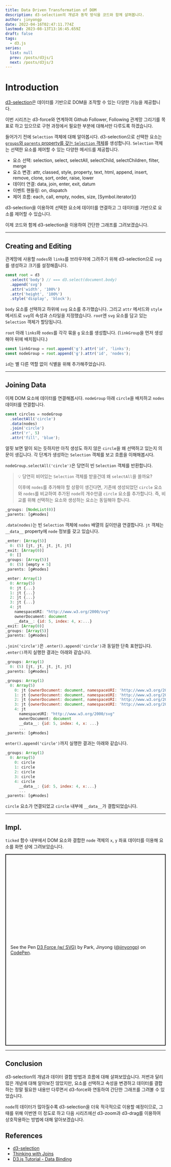 ```yaml
---
title: Data Driven Transformation of DOM
description: d3-selection의 개념과 동작 방식을 코드와 함께 살펴봅니다.
author: jinyongp
date: 2022-04-16T02:47:11.774Z
lastmod: 2023-08-13T13:16:45.659Z
draft: false
tags:
  - d3.js
series:
  list: null
  prev: /posts/d3js/1
  next: /posts/d3js/3
---
```


# Introduction

[d3-selection](https://github.com/d3/d3-selection)은 데이터를 기반으로 DOM을 조작할 수 있는 다양한 기능을 제공합니다.

이번 시리즈는 d3-force와 연계하여 Github Follower, Following 관계망 그리기를 목표로 하고 있으므로 구현 과정에서 필요한 부분에 대해서만 다루도록 하겠습니다.

들어가기 전에 `Selection` 객체에 대해 알아봅시다. d3-selection으로 선택한 요소는 [`groups`와 `parents` property를 갖는 `Selection` 객체](https://github.com/d3/d3-selection/blob/main/src/selection/index.js)를 생성합니다. `Selection` 객체는 선택한 요소를 제어할 수 있는 다양한 메서드를 제공합니다.

- 요소 선택: selection, select, selectAll, selectChild, selectChildren, filter, merge
- 요소 변경: attr, classed, style, property, text, html, append, insert, remove, clone, sort, order, raise, lower
- 데이터 연결: data, join, enter, exit, datum
- 이벤트 핸들링: on, dispatch
- 제어 흐름: each, call, empty, nodes, size, \[Symbol.iterator\]()

d3-selection을 이용하여 선택한 요소에 데이터를 연결하고 그 데이터를 기반으로 요소를 제어할 수 있습니다.

이제 코드와 함께 d3-selection을 이용하여 간단한 그래프를 그려보겠습니다.

---

## Creating and Editing

관계망에 사용할 `nodes`와 `links`를 브라우저에 그려주기 위해 d3-selection으로 `svg`를 생성하고 크기를 설정해줍니다.

```javascript
const root = d3
  .select('body') // === d3.select(document.body)
  .append('svg')
  .attr('width', '100%')
  .attr('height', '100%')
  .style('display', 'block');
```

`body` 요소를 선택하고 하위에 `svg` 요소를 추가했습니다. 그리고 `attr` 메서드와 `style` 메서드로 `svg`의 속성과 스타일을 지정했습니다. `root`엔 `svg` 요소를 담고 있는 `Selection` 객체가 할당됩니다.

`root` 아래 `links`와 `nodes`를 각각 묶을 `g` 요소를 생성합니다. (`linkGroup`을 먼저 생성해야 뒤에 배치됩니다.)

```javascript
const linkGroup = root.append('g').attr('id', 'links');
const nodeGroup = root.append('g').attr('id', 'nodes');
```

`id`는 별 다른 역할 없이 식별을 위해 추가해주었습니다.

---

## Joining Data

이제 DOM 요소에 데이터를 연결해봅시다. `nodeGroup` 아래 `circle`을 배치하고 `nodes` 데이터를 연결합니다.

```javascript
const circles = nodeGroup
  .selectAll('circle')
  .data(nodes)
  .join('circle')
  .attr('r', 5)
  .attr('fill', 'blue');
```

얼핏 보면 말이 되는 듯하지만 아직 생성도 하지 않은 `circle`을 왜 선택하고 있는지 의문이 생깁니다. 각 단계가 생성하는 `Selection` 객체를 보고 흐름을 이해해봅시다.

`nodeGroup.selectAll('circle')`은 당연히 빈 `Selection` 객체를 반환합니다.

>💡 당연히 비어있는 `Selection` 객체를 받을건데 왜 `selectAll`을 쓸까요?
>
>이후에 `nodes`를 추가해야 할 상황이 생긴다면, 기존에 생성되었던 `circle` 요소와 `nodes`를 비교하여 추가된 `node`의 개수만큼 `circle` 요소를 추가합니다. 즉, 비교를 위해 선택하는 요소와 생성하는 요소는 동일해야 합니다.

```javascript
_groups: [NodeList(0)]
_parents: [g#nodes]
```

`.data(nodes)`는 빈 `Selection` 객체에 `nodes` 배열의 길이만큼 연결합니다. `jt` 객체는 `__data__` property에 `node` 정보를 갖고 있습니다.

```javascript
_enter: [Array(5)]
  0: (5) [jt, jt, jt, jt, jt]
_exit: [Array(0)]
  0: []
_groups: [Array(5)]
  0: (5) [empty × 5]
_parents: [g#nodes]
```

```javascript
_enter: Array(1)
  0: Array(5)
  0: jt {...}
  1: jt {...}
  2: jt {...}
  3: jt {...}
  4: jt
    namespaceURI: "http://www.w3.org/2000/svg"
    ownerDocument: document
    __data__: {id: 5, index: 4, x:...}
_exit: [Array(0)]
_groups: [Array(5)]
_parents: [g#nodes]
```

`.join('circle')`은 `.enter().append('circle')`과 동일한 단축 표현입니다. `.enter()`까지 실행한 결과는 아래와 같습니다.

```javascript
_groups: Array(1)
  0: (5) [jt, jt, jt, jt, jt]
_parents: [g#nodes]
```

```javascript
_groups: Array(1)
  0: Array(5)
    0: jt {ownerDocument: document, namespaceURI: 'http://www.w3.org/2000/svg', ...}
    1: jt {ownerDocument: document, namespaceURI: 'http://www.w3.org/2000/svg', ...}
    2: jt {ownerDocument: document, namespaceURI: 'http://www.w3.org/2000/svg', ...}
    3: jt {ownerDocument: document, namespaceURI: 'http://www.w3.org/2000/svg', ...}
    4: jt
      namespaceURI: "http://www.w3.org/2000/svg"
      ownerDocument: document
      __data__: {id: 5, index: 4, x: ...}
      ...
_parents: [g#nodes]
```

`enter().append('circle')`까지 실행한 결과는 아래와 같습니다.

```javascript
_groups: Array(1)
  0: Array(5)
    0: circle
    1: circle
    2: circle
    3: circle
    4: circle
      __data__: {id: 5, index: 4, x:...}
      ...
_parents: [g#nodes]
```

 `circle` 요소가 연결되었고 `circle` 내부에 `__data__`가 결합되었습니다.

---

## Impl.

`ticked` 함수 내부에서 DOM 요소와 결합한 `node` 객체의 `x`, `y` 좌표 데이터를 이용해 요소를 화면 상에 그려보았습니다.

<p class="codepen" data-height="600" data-default-tab="result" data-slug-hash="MWrxgPB" data-user="jinyongp" style="height: 600px; box-sizing: border-box; display: flex; align-items: center; justify-content: center; border: 2px solid; margin: 1em 0; padding: 1em;">
  <span>See the Pen <a href="https://codepen.io/jinyongp/pen/MWrxgPB">
  D3 Force (w/  SVG)</a> by Park, Jinyong (<a href="https://codepen.io/jinyongp">@jinyongp</a>)
  on <a href="https://codepen.io">CodePen</a>.</span>
</p>
<script async src="https://cpwebassets.codepen.io/assets/embed/ei.js"></script>

---

## Conclusion

d3-selection의 개념과 데이터 결합 방법과 흐름에 대해 살펴보았습니다. 저번과 달리 많은 개념에 대해 알아보진 않았지만, 요소를 선택하고 속성을 변경하고 데이터를 결합하는 정말 필요한 내용만 다루면서 d3-force와 연동하여 간단한 그래프를 그려볼 수 있었습니다.

`node`의 데이터가 많아질수록 d3-selection을 더욱 적극적으로 이용할 예정이므로, 그 때를 위해 이번엔 이 정도로 하고 다음 시리즈에선 d3-zoom과 d3-drag를 이용하여 상호작용하는 방법에 대해 알아보겠습니다.

## References

- [d3-selection](https://github.com/d3/d3-selection)
- [Thinking with Joins](https://bost.ocks.org/mike/join/)
- [D3.js Tutorial - Data Binding](https://lucidar.me/en/d3.js/part-07-data-binding)
